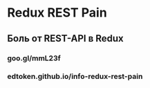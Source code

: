 # Redux REST Pain
## Боль от REST-API в Redux
### goo.gl/mmL23f 
### edtoken.github.io/info-redux-rest-pain
